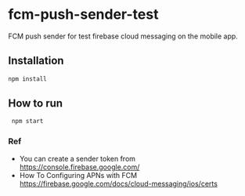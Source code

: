 # fcm-push-sender-test
FCM push sender for test firebase cloud messaging on the mobile app.

## Installation

```sh
npm install
```

## How to run
```sh
 npm start
```

### Ref
* You can create a sender token from https://console.firebase.google.com/
* How To Configuring APNs with FCM https://firebase.google.com/docs/cloud-messaging/ios/certs

